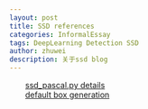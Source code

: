 ```yaml
---
layout: post
title: SSD references
categories: InformalEssay
tags: DeepLearning Detection SSD
author: zhuwei
description: 关于ssd blog
---
```


                            
&emsp;&emsp;[ssd_pascal.py details](http://blog.csdn.net/xunan003/article/details/79089280)			
&emsp;&emsp;[default box generation](http://blog.csdn.net/xunan003/article/details/79186162)			